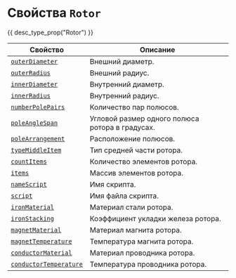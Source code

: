# Свойства `Rotor`
{{ desc_type_prop("Rotor") }}

| Свойство                                | Описание                                      |
|-----------------------------------------|-----------------------------------------------|
| [`outerDiameter`](./outerDiameter.md)   | Внешний диаметр.                               |
| [`outerRadius`](./outerRadius.md)       | Внешний радиус.                                |
| [`innerDiameter`](./outerDiameter.md)   | Внутренний диаметр.                            |
| [`innerRadius`](./outerRadius.md)       | Внутренний радиус.                             |
| [`numberPolePairs`](./numberPolePairs.md) | Количество пар полюсов.                        |
| [`poleAngleSpan`](./poleAngleSpan.md)   | Угловой размер одного полюса ротора в градусах. |
| [`poleArrangement`](./poleArrangement.md) | Расположение полюсов.                          |
| [`typeMiddleItem`](./typeMiddleItem.md) | Тип средней части ротора.                      |
| [`countItems`](./countItems.md)         | Количество элементов ротора.                   |
| [`items`](./items.md)                   | Массив элементов ротора.                       |
| [`nameScript`](./nameScript.md)         | Имя скрипта.                                   |
| [`script`](./script.md)                 | Имя файла скрипта.                             |
| [`ironMaterial`](./ironMaterial.md)     | Материал стали ротора.                         |
| [`ironStacking`](./ironStacking.md)     | Коэффициент укладки железа ротора.             |
| [`magnetMaterial`](./magnetMaterial.md) | Материал магнита ротора.                       |
| [`magnetTemperature`](./magnetTemperature.md) | Температура магнита ротора.                |
| [`conductorMaterial`](./conductorMaterial.md) | Материал проводника ротора.                |
| [`conductorTemperature`](./conductorTemperature.md) | Температура проводника ротора.         |
